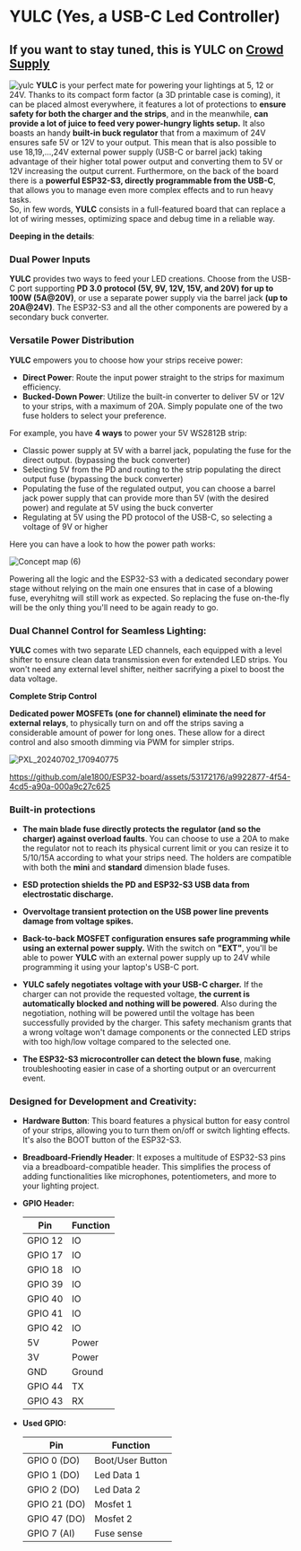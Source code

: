 # YULC (Yes, a USB-C Led Controller)

## If you want to stay tuned, this is YULC on [Crowd Supply](https://www.crowdsupply.com/aaelectronics/yulc)

![yulc](https://github.com/ale1800/YULC/assets/53172176/b7f9087c-cb34-41fb-9961-a1b0314f90dd)
**YULC** is your perfect mate for powering your lightings at 5, 12 or 24V. Thanks to its compact form factor (a 3D printable case is coming), it can be placed almost everywhere, it features a lot of protections to **ensure safety for both the charger and the strips**, and in the meanwhile, **can provide a lot of juice to feed very power-hungry lights setup.** 
It also boasts an handy **built-in buck regulator** that from a maximum of 24V ensures safe 5V or 12V to your output. This mean that is also possible to use 18,19,...,24V external power supply (USB-C or barrel jack) taking advantage of their higher total power output and converting them to 5V or 12V increasing the output current.
Furthermore, on the back of the board there is a **powerful ESP32-S3, directly programmable from the USB-C**, that allows you to manage even more complex effects and to run heavy tasks.  
So, in few words, **YULC** consists in a full-featured board that can replace a lot of wiring messes, optimizing space and debug time in a reliable way.

**Deeping in the details**:

### Dual Power Inputs
**YULC** provides two ways to feed your LED creations. Choose from the USB-C port supporting **PD 3.0 protocol (5V, 9V, 12V, 15V, and 20V) for up to 100W (5A@20V)**, or use a separate power supply via the barrel jack **(up to 20A@24V)**.
The ESP32-S3 and all the other components are powered by a secondary buck converter.

### Versatile Power Distribution
**YULC** empowers you to choose how your strips receive power:  

* **Direct Power**: Route the input power straight to the strips for maximum efficiency.  
* **Bucked-Down Power**: Utilize the built-in converter to deliver 5V or 12V to your strips, with a maximum of 20A. Simply populate one of the two fuse holders to select your preference.

For example, you have **4 ways** to power your 5V WS2812B strip:

* Classic power supply at 5V with a barrel jack, populating the fuse for the direct output. (bypassing the buck converter)
* Selecting 5V from the PD and routing to the strip populating the direct output fuse (bypassing the buck converter)
* Populating the fuse of the regulated output, you can choose a barrel jack power supply that can provide more than 5V (with the desired power) and regulate at 5V using the buck converter
* Regulating at 5V using the PD protocol of the USB-C, so selecting a voltage of 9V or higher

Here you can have a look to how the power path works:






![Concept map (6)](https://github.com/ale1800/ESP32-board/assets/53172176/7c49a46b-c15e-45c9-bb84-2c160c00b566)

Powering all the logic and the ESP32-S3 with a dedicated secondary power stage without relying on the main one ensures that in case of a blowing fuse, everyhitng will still work as expected. So replacing the fuse on-the-fly will be the only thing you'll need to be again ready to go.


### Dual Channel Control for Seamless Lighting:

**YULC** comes with two separate LED channels, each equipped with a level shifter to ensure clean data transmission even for extended LED strips. You won't need any external level shifter, neither sacrifying a pixel to boost the data voltage.

**Complete Strip Control**  

**Dedicated power MOSFETs (one for channel) eliminate the need for external relays**, to physically turn on and off the strips saving a considerable amount of power for long ones. 
These allow for a direct control and also smooth dimming via PWM for simpler strips.

![PXL_20240702_170940775](https://github.com/ale1800/ESP32-board/assets/53172176/34b24297-1c93-43cd-b487-1ca270770319) 

https://github.com/ale1800/ESP32-board/assets/53172176/a9922877-4f54-4cd5-a90a-000a9c27c625








### Built-in protections   

* **The main blade fuse directly protects the regulator (and so the charger) against overload faults**. You can choose to use a 20A to make the regulator not to reach its physical current limit or you can resize it to 5/10/15A according to what your strips need.
  The holders are compatible with both the **mini** and **standard** dimension blade fuses.

* **ESD protection shields the PD and ESP32-S3 USB data from electrostatic discharge.**

* **Overvoltage transient protection on the USB power line prevents damage from voltage spikes.**

* **Back-to-back MOSFET configuration ensures safe programming while using an external power supply.** With the switch on **"EXT"**, you'll be able to power **YULC** with an external power supply up to 24V while programming it using your laptop's USB-C port.

* **YULC safely negotiates voltage with your USB-C charger.** If the charger can not provide the requested voltage, **the current is automatically blocked and nothing will be powered**. Also during the negotiation, nothing will be powered until the voltage 
  has been successfully provided by the charger. This safety mechanism grants that a wrong voltage won't damage components or the connected LED strips with too high/low voltage compared to the selected one.

* **The ESP32-S3 microcontroller can detect the blown fuse**, making troubleshooting easier in case of a shorting output or an overcurrent event.   

### Designed for Development and Creativity:

* **Hardware Button**: This board features a physical button for easy control of your strips, allowing you to turn them on/off or switch lighting effects. It's also the BOOT button of the ESP32-S3.
* **Breadboard-Friendly Header**: It exposes a multitude of ESP32-S3 pins via a breadboard-compatible header. This simplifies the process of adding functionalities like microphones, potentiometers, and more to your lighting project.
* **GPIO Header:**
  
  |   Pin    |  Function |
  |----------|-----------|
  |  GPIO 12 |     IO    |
  |  GPIO 17 |     IO    |
  |  GPIO 18 |     IO    |
  |  GPIO 39 |     IO    |
  |  GPIO 40 |     IO    |
  |  GPIO 41 |     IO    |
  |  GPIO 42 |     IO    |
  |  5V      |   Power   |
  |  3V      |   Power   |
  |  GND     |  Ground   |
  |  GPIO 44   |    TX     |
  |  GPIO 43   |    RX     |
* **Used GPIO:**

  | Pin | Function |
  | --- | ---|
  | GPIO 0 (DO) | Boot/User Button |
  |  GPIO 1 (DO) | Led Data 1 |
  |  GPIO 2 (DO) | Led Data 2 |
  |  GPIO 21 (DO) | Mosfet 1 |
  | GPIO 47 (DO) | Mosfet 2 |
  | GPIO 7 (AI) | Fuse sense |

